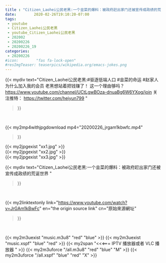 ```yaml
---
title : "Citizen_Laohei公民老黑:一个韭菜的爆料：被政府赶出家门还被宣传成政绩的荒诞世界 "
date:        2020-02-26T19:10:20-07:00
tags:
 - youtube
 - Citizen_Laohei公民老黑
 - youtube_Citizen_Laohei公民老黑
 - 202002
 - 20200226
 - 20200226_19
categories:
 - 20200226
#icon:        "fas fa-lock-open"
#resImgTeaser: teaserpics/wikipedia.org/emacs-jokes.png
---
```


{{< mydiv text="Citizen_Laohei公民老黑:#驱逐低端人口 #韭菜的命运 #赵家人  为什么加入我的会员 老黑想站着把钱赚了！ 这一个理由够吗？ https://www.youtube.com/channel/UCtLgwBOza-dnuaBg6W6YXog/join  关注推特： https://twitter.com/heiyun799 "
>}}
<br>


{{< my2mp4withjpgdownload mp4="20200226_jrgam1kbwfc.mp4"
>}}

{{< my2jpgexist "xx1.jpg" >}}<br>
{{< my2jpgexist "xx2.jpg" >}}<br>
{{< my2jpgexist "xx3.jpg" >}}<br>



{{< mydiv text="Citizen_Laohei公民老黑:一个韭菜的爆料：被政府赶出家门还被宣传成政绩的荒诞世界 "
>}}
<br>

{{< my2linktextonly link="https://www.youtube.com/watch?v=JrGAm1kBwFc"
en="the origin source link" cn="原始來源網址"
>}}


<br>

{{< my2m3uexist "music.m3u8" "red"  "blue" >}} {{< my2m3uexist "music.xspf" "blue" "red"  >}} {{< my2span "<<<=== IPTV 播放器或者 VLC 播放器 " >}} {{< my2m3uforce "/all.m3u8" "red"  "blue" "M" >}} {{< my2m3uforce "/all.xspf" "blue" "red"  "X" >}} 
